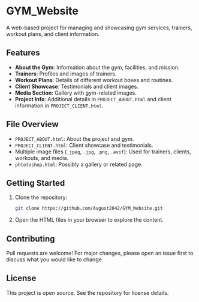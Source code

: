 # GYM_Website

A web-based project for managing and showcasing gym services, trainers, workout plans, and client information.

## Features

- **About the Gym**: Information about the gym, facilities, and mission.
- **Trainers**: Profiles and images of trainers.
- **Workout Plans**: Details of different workout boxes and routines.
- **Client Showcase**: Testimonials and client images.
- **Media Section**: Gallery with gym-related images.
- **Project Info**: Additional details in `PROJECT_ABOUT.html` and client information in `PROJECT_CLIENT.html`.

## File Overview

- `PROJECT_ABOUT.html`: About the project and gym.
- `PROJECT_CLIENT.html`: Client showcase and testimonials.
- Multiple image files (`.jpeg`, `.jpg`, `.png`, `.avif`): Used for trainers, clients, workouts, and media.
- `phtotoshop.html`: Possibly a gallery or related page.

## Getting Started

1. Clone the repository:
   ```bash
   git clone https://github.com/August2042/GYM_Website.git
   ```
2. Open the HTML files in your browser to explore the content.

## Contributing

Pull requests are welcome! For major changes, please open an issue first to discuss what you would like to change.

## License

This project is open source. See the repository for license details.
